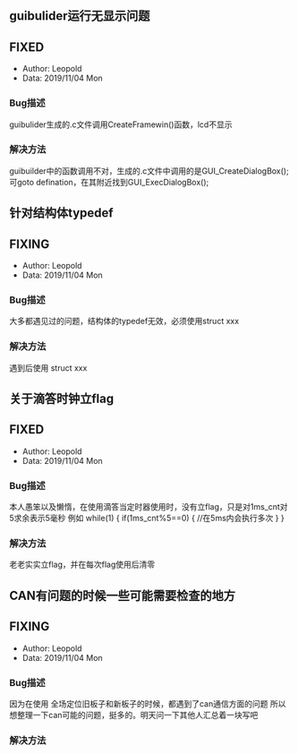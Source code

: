 ## guibulider运行无显示问题 
## FIXED

- Author: Leopold
- Data: 2019/11/04 Mon

### Bug描述

guibulider生成的.c文件调用CreateFramewin()函数，lcd不显示

### 解决方法

guibuilder中的函数调用不对，生成的.c文件中调用的是GUI_CreateDialogBox();
可goto defination，在其附近找到GUI_ExecDialogBox();

## 针对结构体typedef 
## FIXING

- Author: Leopold
- Data: 2019/11/04 Mon

### Bug描述

大多都遇见过的问题，结构体的typedef无效，必须使用struct xxx

### 解决方法

遇到后使用 struct xxx

## 关于滴答时钟立flag 
## FIXED
- Author: Leopold
- Data: 2019/11/04 Mon

### Bug描述

本人愚笨以及懒惰，在使用滴答当定时器使用时，没有立flag，只是对1ms_cnt对5求余表示5毫秒
例如
while(1)
{
    if(1ms_cnt%5==0)
    {
        //在5ms内会执行多次
    }
}

### 解决方法

老老实实立flag，并在每次flag使用后清零

## CAN有问题的时候一些可能需要检查的地方 
## FIXING

- Author: Leopold
- Data: 2019/11/04 Mon

### Bug描述

因为在使用 全场定位旧板子和新板子的时候，都遇到了can通信方面的问题
所以想整理一下can可能的问题，挺多的。明天问一下其他人汇总着一块写吧
### 解决方法





